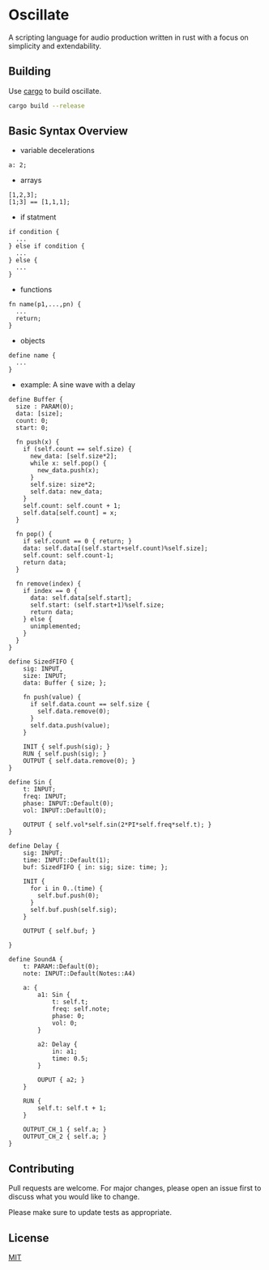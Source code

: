# Oscillate

A scripting language for audio production written in rust with a focus on simplicity and extendability.

## Building

Use [cargo](https://www.rust-lang.org/tools/install) to build oscillate.

```bash
cargo build --release
```

## Basic Syntax Overview

* variable decelerations 
```
a: 2;
```
* arrays
```
[1,2,3];
[1;3] == [1,1,1];
```
* if statment
```
if condition { 
  ... 
} else if condition {
  ...
} else {
  ...
} 
```
* functions
```
fn name(p1,...,pn) {
  ...
  return;
}
```
* objects
```
define name {
  ...
}
```
* example: A sine wave with a delay
```
define Buffer {
  size : PARAM(0);
  data: [size];
  count: 0;
  start: 0;

  fn push(x) {
    if (self.count == self.size) {
      new_data: [self.size*2];
      while x: self.pop() {
        new_data.push(x);
      }
      self.size: size*2;
      self.data: new_data;
    }
    self.count: self.count + 1;
    self.data[self.count] = x;
  }

  fn pop() {
    if self.count == 0 { return; }
    data: self.data[(self.start+self.count)%self.size];
    self.count: self.count-1;
    return data;
  }

  fn remove(index) {
    if index == 0 {
      data: self.data[self.start];
      self.start: (self.start+1)%self.size;
      return data;
    } else {
      unimplemented;
    }
  }
}

define SizedFIFO {
    sig: INPUT,
    size: INPUT;
    data: Buffer { size; };

    fn push(value) { 
      if self.data.count == self.size { 
        self.data.remove(0);
      }
      self.data.push(value); 
    }

    INIT { self.push(sig); }
    RUN { self.push(sig); }
    OUTPUT { self.data.remove(0); }
}

define Sin {
    t: INPUT;
    freq: INPUT;
    phase: INPUT::Default(0);
    vol: INPUT::Default(0);

    OUTPUT { self.vol*self.sin(2*PI*self.freq*self.t); }
}

define Delay {
    sig: INPUT;
    time: INPUT::Default(1);
    buf: SizedFIFO { in: sig; size: time; };
    
    INIT { 
      for i in 0..(time) {
        self.buf.push(0);
      }
      self.buf.push(self.sig);
    }
    
    OUTPUT { self.buf; }
    
}

define SoundA {
    t: PARAM::Default(0);
    note: INPUT::Default(Notes::A4) 

    a: {
        a1: Sin {
            t: self.t;
            freq: self.note;
            phase: 0;
            vol: 0;
        }

        a2: Delay { 
            in: a1;
            time: 0.5; 
        }

        OUPUT { a2; }
    }

    RUN {
        self.t: self.t + 1;
    }

    OUTPUT_CH_1 { self.a; }
    OUTPUT_CH_2 { self.a; }
}
```

## Contributing
Pull requests are welcome. For major changes, please open an issue first to discuss what you would like to change.

Please make sure to update tests as appropriate.

## License
[MIT](https://choosealicense.com/licenses/mit/)
